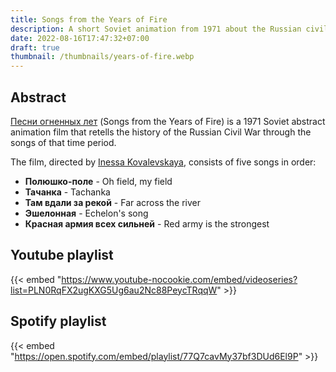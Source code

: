 ```yaml
---
title: Songs from the Years of Fire
description: A short Soviet animation from 1971 about the Russian civil war
date: 2022-08-16T17:47:32+07:00
draft: true
thumbnail: /thumbnails/years-of-fire.webp
---
```

## Abstract

[Песни огненных лет](https://ru.wikipedia.org/wiki/Песни_огненных_лет) (Songs from the Years of Fire) is a 1971 Soviet abstract animation film that retells the history of the Russian Civil War through the songs of that time period.

The film, directed by [Inessa Kovalevskaya](https://wikipedia.org/wiki/Inessa_Kovalevskaya), consists of five songs in order:

- **Полюшко-поле** - Oh field, my field
- **Тачанка** - Tachanka
- **Там вдали за рекой** - Far across the river
- **Эшелонная** - Echelon's song
- **Красная армия всех сильней** - Red army is the strongest

## Youtube playlist

{{< embed "https://www.youtube-nocookie.com/embed/videoseries?list=PLN0RqFX2ugKXG5Ug6au2Nc88PeycTRqqW" >}}

## Spotify playlist

{{< embed "https://open.spotify.com/embed/playlist/77Q7cavMy37bf3DUd6El9P" >}}
